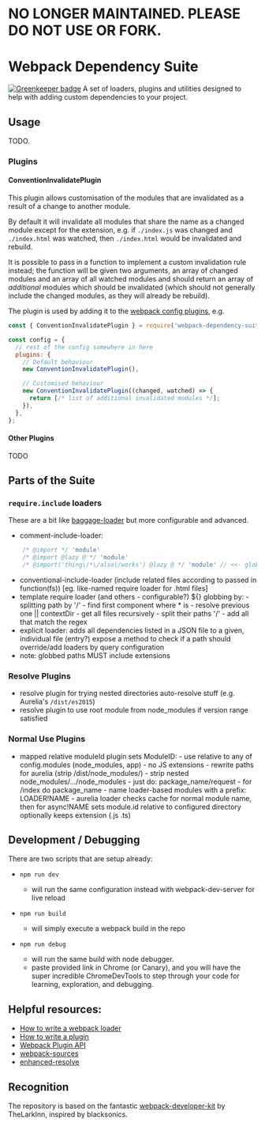 # NO LONGER MAINTAINED. PLEASE DO NOT USE OR FORK.

# Webpack Dependency Suite

[![Greenkeeper badge](https://badges.greenkeeper.io/niieani/webpack-dependency-suite.svg)](https://greenkeeper.io/)
A set of loaders, plugins and utilities designed to help with adding custom dependencies to your project.

## Usage

TODO.

### Plugins

#### ConventionInvalidatePlugin

This plugin allows customisation of the modules that are invalidated as a result
of a change to another module.

By default it will invalidate all modules that share the name as a changed
module except for the extension, e.g. if `./index.js` was changed and
`./index.html` was watched, then `./index.html` would be invalidated and
rebuild.

It is possible to pass in a function to implement a custom invalidation rule
instead; the function will be given two arguments, an array of changed modules
and an array of all watched modules and should return an array of _additional_
modules which should be invalidated (which should not generally include the
changed modules, as they will already be rebuild).

The plugin is used by adding it to the [webpack config
plugins](https://webpack.js.org/concepts/plugins/#configuration), e.g.

```javascript
const { ConventionInvalidatePlugin } = require('webpack-dependency-suite');

const config = {
  // rest of the config somewhere in here
  plugins: {
    // Default behaviour
    new ConventionInvalidatePlugin(),

    // Customised behaviour
    new ConventionInvalidatePlugin((changed, watched) => {
      return [/* list of additional invalidated modules */];
    }),
  },
};
```

#### Other Plugins

TODO

## Parts of the Suite

### `require.include` loaders

These are a bit like [baggage-loader](https://github.com/deepsweet/baggage-loader) but more configurable and advanced.

- comment-include-loader:
```js
    /* @import */ 'module'
    /* @import @lazy @ */ 'module'
    /* @import('thing\/*\/also\/works') @lazy @ */ 'module' // <<- globs will not work in comments cause of /**/ unless you escape slashes
```
- conventional-include-loader (include related files according to passed in function(fs)) [eg. like-named require loader for .html files]
- template require loader
    <require from="..." lazy bundle="abc"> (and others - configurable?)
    ${} globbing by:
      - splitting path by '/'
      - find first component where * is
      - resolve previous one || contextDir
      - get all files recursively
      - split their paths '/'
      - add all that match the regex 
- explicit loader: 
    adds all dependencies listed in a JSON file to a given, individual file (entry?)
    expose a method to check if a path should override/add loaders by query configuration
- note: globbed paths MUST include extensions

### Resolve Plugins

- resolve plugin for trying nested directories auto-resolve stuff (e.g. Aurelia's `/dist/es2015`)
- resolve plugin to use root module from node_modules if version range satisfied

### Normal Use Plugins

- mapped relative moduleId plugin
    sets ModuleID:
      - use relative to any of config.modules (node_modules, app)
      - no JS extensions
      - rewrite paths for aurelia (strip /dist/node_modules/)
      - strip nested node_modules/.../node_modules
      - just do: package_name/request
      - for /index do package_name
      - name loader-based modules with a prefix: LOADER!NAME
      - aurelia loader checks cache for normal module name, then for async!NAME
    sets module.id relative to configured directory
    optionally keeps extension (.js .ts)

## Development / Debugging
There are two scripts that are setup already: 

* `npm run dev`
  * will run the same configuration instead with webpack-dev-server for live reload

* `npm run build`
  * will simply execute a webpack build in the repo

* `npm run debug`
	* will run the same build with node debugger.
	* paste provided link in Chrome (or Canary), and you will have the super incredible ChromeDevTools to step through your code for learning, exploration, and debugging. 

## Helpful resources: 
* [How to write a webpack loader](https://webpack.github.io/docs/how-to-write-a-loader.html)
* [How to write a plugin](https://github.com/webpack/docs/wiki/How-to-write-a-plugin)
* [Webpack Plugin API](https://webpack.github.io/docs/plugins.html)
* [webpack-sources](https://github.com/webpack/webpack-sources)
* [enhanced-resolve](https://github.com/webpack/enhanced-resolve)

## Recognition
The repository is based on the fantastic [webpack-developer-kit](https://github.com/TheLarkInn/webpack-developer-kit) by TheLarkInn, inspired by blacksonics. 
